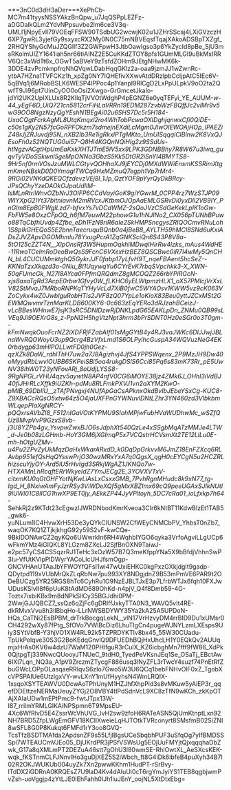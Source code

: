=*=3nC0d3dH3aDer==*XePhCb-MC7m41tyysNSSYAkzBnQpw_u7JqQSPpLEZFz-aDGDalkQLm2YdvNPpsuvbe2lm6ce3V3q-UMLI1jNpyEvll79VOEqFFSW90TSdbUG2wcwjK02u1JZHrSScaj4LXiGVzczH6XP7gwRL3yjefGy9sxyxcRX2My0N0C75mNBVEqsfTqajXAkoADSBpTXZgf_2RHQYShyGcMuJZQGllf3Z2GWFpwH3JtbOawIgso3p6YkZycId8pBe_SjU3msRKolmUlZY1641iah5nr66tiAINZ2E5CuKKdZTOY8pfs1GUmMLGI9uBkMxIRRV6Qc3xWdTt6x_OGwT5aBVeY9zTsfdZOHm9JEtgNHwMK6k-3DDE4zvPcmknpfrqNhQVqwLDabHqqGKlz2a-oaa9jzmJJ1wZwnRc-ytbA7HZna1TVFCKz1h_xpZg0NY7IQHEfivXXwvAtdDRzlpbCcljpAtC5IEc6V-5qBVq1j6MRobBSLK6WESP4lPPoc4p1YanpI9RlCgD2LxPpULpkV9oO2ta2QwfT9Ji96pt7UinCyOO0oOsi2Xwgo-GrGmcetJkaIo-jdYI2UK2UpIXLUx8R2KllqTjVVOtWdghP4pEGNZ6e0yqTEFyi_YE_AUUM-_w-44_yEgF6D_UiQ721cn5812crFiHLaVRRn19EDM287zvbWzFBQffJc2vlMr9v5wG9OO8NgzNzyQgYEshN1BEgAi02u6SHS7Dc5r5H184-UxaCQgtFcrkAgML8UtqKmqxl2ro4WhTobPcwaOXIDghjqnwxCfi0QiDE-c50s1gKy2N57fcGoRPFOkzm7sdmejnEXdiLcMgm0JIwOIEWOAjHOp_IPAEZiZ48rJjZRJuvdj95N_nXB2Ib3Re1igRkxlPTgMKto_UmUISqqqlClBlnw2K8VxQJEsoFh0z52NQTUG0ui57-Q8Hl4KGQnNQiHIg2z9SSdUs-htNgzvACgtHpUmEaKxkXHTJTmE5IV5xx9LPK3GDNBBhy7R8W67u3Iwq_guqvTyVDoSSkwnl5geMpONNa3GbzS5Kk5DtGR2iSnYI4BMYTS8-9Hr5nf0rmVOsJzuMWLCGtyvQOHhaXJ9jEYCDj0MXdWWiEnsmKSSRimXtgmKmeNBskD0D0YmaglTWCq9HxMZmuQ7egph1Vp7rMr4-9RGi02VNKdQKEQCfzdevzVEj8l_1Jp_QztYOF9pYyrQyDkBRcy-JPsQChyYzeDAOkOJpaUdIlM-lsMLnRtriWnvOZbNrJ3OlFP6CCdVayiGoK9giYGwrM_0CPP4rz7WzSTJP09WIYXpG2lYt37bitniavnM2mRVcxJKtbmOJOpAaEMLGSRvDi0yxDlI2VB9IY_PnGIm8EpB0FWgILzd7-bfvxYs7vDCdWMZ-_2sQoJVzCSdGeKekLpIK1oGw-FbFW5e8OxzCFpOQ_h6fM7euwM22phowG1u1hNJINo2_CX056pTUNhBPuwo88TqCbfhUvdp4Zfbe_eDh1FzN8riR6aIe2SkHMPSncgysZRIQOCmvRNuLoh1S8pIkGHEQoS5E2bnnTaecruquBQnb0a4jBeB8_AYLTH59hMCI8SNd6uKxiADsZJVZApvDGOMhmlu78YxugPcrA1ZqGNKSciQn6S43P8V8a-_5tO125cZZT4N__XlpOnsRf3W5HupmOqkhlMDwqIHirRw4lzks_mAus4WdHE-11RwoTCelmRoDeoBwQsS9FcnC6VXexHzBEZ8QSCBwc0iR7I4wMy5QnCHN_bL4CUCUMmktghQ5GykrJJF0fabp17yLfvH9T_nqeFBAent5hcSeZ--KKNaTzxXkqzd3o-0Niu_BI1UqywqYu6CYrEvK7rbqSVpchkk3-X_XWN-50qFUmcGk_N27I8AYca0FPfmQRQdmZ8gMCOQZ266rbYPiRGcN-xjs8axaTgRd3AcpE0rbw1Gfvy0W_fLKHC6yELWtpmzHLX1_oX57PMlcjVrXxLV82StMvaJ7MRboRNPKqTYHyVcLd7XiB0fwC5WYAOsv1KWW5vz9cK063VZoCykx4wZ0JwbIguRobHTis2JVF8zQ07YpLe1oKioX83Beu0yttJZCxMSt2GEWMQwvmrTznMarKLDB600KY6-0c663zEqYERo3dRJzahBCeizJ-vLcBBesWHnwE7jsjK3sRC5DNIDzwRjDNKLpdG65EAKLpDn_ZNMu0QB99sLVEq9Ji9OEXrG8s_z-PpNl2H5hgVtzNpt3hrm3bPrSDNT0Hz0eSGr0o3T0gm--kFmNwqkOuoFcrNZ2iXDFRjFZabAIf01sMgGYtB4y4RJ3vaJWKc6DlJJwjJBLnaWvRQOWoyU3up9Qcrg4BzVfxLmd1S6OLPyihcGuspA34WQVuzNeG4EK0rbdygp63mHlPOLLwtFD0jh0Gez-qzXZk8DaW_rdhlThH7uw2a7J8Agizhvj4JfS4YPPSWqenx_2P9MzJH9Dw40oMyydRbLwvlOUBB6SKPeiSBi5oa4rukgDSlS6Cci85Pq6s83mK73Rr_pE5UwNV38IhW0T23yNFovARj_8oUdjLYSS8-9RgNPGi_rVHU4qzv5aywtN8AP4nfV0CG6iMOYE38jz4ZMk6J_OHhI3iVdBJ40fiJHrRLcXffk9iUZKh-pdMu8RLFmkPXVJ1vn2aXYM2KwO_-pMIB_69DbIlU__zTAfPNvgxj4NUfApGaCsAPknxOkdBvIbJEbeYSxCg-KUC8-Z9XBACcRQsO5xtw64z5O4jaUXFPnGYWNuvlDNtLZhr3YN460zd3VlbkbmWLqepPIaXgNRCY-pQQxrsAVbZl8_F512nIGaVOtKYPMU9SIohMPjwFubHVaWUDhwMc_wSZfQUz8MvpVvP9GzxS8vb-j3U8YZPb4gv_YsvpwZwxBJO6sJdphXt540QzLe4xSSgbMqATzMMJe4LTW_d_-Je0b08zLGHmb-HoY3GM6jXGImqP5x7VCQstrHCVsmXt2TE12LlLu0E-mh-hOtgUZMv-u4Pu2ZPvZyUkMqzDaHxWkarARxdD_k0DqDpGrkvvM6JmZ18EnFZXcq6RLAvbp951efQsHqQYsswPrjO30wzMRxYxA7q0QgsX_qgH0cEYCgN5u2HCZRLhizscuYjyOY-Ard5lU5rHvtgd3SRkjWgAZ1JKNQo7w-HTXAMnLhRcqftERrWkyeIdZ7YmJECg2E_3YOVXVTxV-citxmKU0qGtOHFYotNjKwLiAsLxCsxxGMB_7PvhRgnMHudc8k9xN77_tg-Igd_H_8NxiwAmFyJzrRSy3ViWDeXQf5gMxXBZImx69cQ9peeUGAxSJIkNUtI9lUWl01C8IlCG1hwXP9ET0jy_AEkkZP44JyVPltoyh_5DC7cRa01_ioLfxkp7h64_-SehkRj2z9KTdt23cEgwzlJWRDNbodKmrKveoa3CIr6kNtBT11KdwBlzEt1TAB5_gwk6-yuNLum1lC4HvwXrH53De3yQYkCIUNSW2CfWEyCNMCbPV_YhbsT0nZb7_waqOK7KQ1ZTjkjkhgG92y59S2vF-kwCQe-9BklDONAwCZ2qyKQo6UWwrkIn6RH4WqhbIYGO6qyka3VrfoAgviLLgUCp6wFkmYMz4iGlQKL8YLGzm8ZXcLJ2SjfBnOXN9TaiwJ-e2pc57yCS4CS5qzrRJ1TeHc3xOzW57B7Q3meKfppYNa5X9bBfdjVhhnSwP3Iu-VfUtKVlpPlDWyrYACoLIcUHJfsmOgp-GNCVHAnUTAaJbYFWOYfQFsI1wi47wUxiEHKC0kgPxzGXkjdgIt9gadp-QDytpd119xVUbMrQkZLqRbNw7pu993XY8NDgjdnZ9B53mPmVE6PAR9t2ODeBUCzg5YR25RGS8hTc6CyhRu1O9NzEJBLTJxE3p7LfrbWTJx6fqh10FXJwUDusKSlvII8f6pUuK8tAdMD689OhKd-n4pjV_Q4f8Dmb59-4G-Toztx7ixbiKBx9m8dNPkSllCy35BGJdhi0PM-2WwjGJJQBCZ7_ssQz6qZjFc6gDRIffJxkyTTA0N3_WAVQ5vIt4RE-dkRMvxVvu8h3IlBbqHo-LLrNWSBDYWY35Ya2kA25A5UPDoN-HQs_CaTNi2EsBPBM_drTrkBocgqLekN__vlN17VrHzvyDM4rrBID9Du1xUMsr0CH4292wXy87fPtg_SfOVo7VWlBcDiz6LhuTIgCn4pugeWJNYLzmLXEsps9Uiy3SYtVbfB-Y3hjVO1XW4RL92k5TZPRDYKTlv8bx45_55W30CUadu-TpUkPelqve30S3G2BoKEdqGnvlQ9DFUEDhBQjHxUhcLH1Y0EQkQv2AUUqmjxHrAs0KV6w4dzU7WaM120PHlfguR3rCulX_KZ6icbghMn7fff9fW86_XdPk0QjtpgTj339NwcQUooyJTNUeC_9tdH0_TyedPeVKsnJEq1Se_OSaTj_EBctAw6IXl7Lqn_NQ3a_A1pV9ZrczmZTycgF886usq3lNyZFL3rTwcY4suzf74PnEtRfZbuGWcLOPpOLasqaeRRlqvS6zIo7Gwo5W3U6QCq1bebFNHvOlF0xZ_TgobXcVPSPAIUe6UtzlgxVY-wvLXnY1mUfHyyhsN4WmLRQIX-1xsqoXSYTEAWVU0DcwAoTPhUnyM1HZJhfXhpPid3s8vMKuw5yAiEP3r_qqefDDEttzeNERMaUeuyZYGj2O8VBY4tIPdSdnVcL9XC8zTfN9wKCh_zkKpOTAjXAIaUDw1mEPtPmc9-fwtJTpx13W-I87_rrilmYRMLGlKAiNPSpmn6T9MpsEU-4Xc6WfRlvD5E4ZssrWcVhUVG_lvH2sw9zfoH6RATeASN5QjUmKtnptLxn92NH7BRD5ZfpLWgEmGFV18KClIXweieLqHJTOtkTVRconyrt8SMsfmB02SiZNI8wSFL8G0P8Kukqt6FMFd1rY3oo8GVQ-TcsTfzBSDTMAfda2ApdsnZF9s55LfjlBgsUCeSbqbhPUF3uSfqOg7yIfBMDSSSpl7WTEAUCmVJEo05_DjUKrdPR3jPSfVSWsUg5EOjUuFMYjtQjxqqqhaDbZwk_G17a8qXMLmPT2DEZuA46stt7gOhU3l80wmSE-RhlOwtXL_AeSXcsKEK-wqk_fKSTnmCLFJNnvlHo3guDjXEZ5S2iWbch_ft8G4iDk6ibfeB4puXyh34B7l02R2OKJWUKUb004uyZk7Xn2pwwKKhm1HudPT-rSrBvy-ITdDX2iGDRnA0KRQEsZ7U9laD4Kv4dAIuUi0cT6rgYmJyiYS1TEB8qgbjwmPvZsh-uoVggjp4zYtLJE0lEhFahh0IJh1iuJEnY_oojNL5XtDtxEbg=
